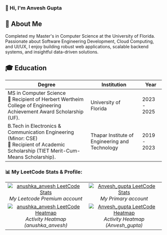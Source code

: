 

### 👋 Hi, I'm Anvesh Gupta

## 🚀 About Me
Completed my Master's in Computer Science at the University of Florida. Passionate about Software Engineering Development, Cloud Computing, and UI/UX, I enjoy building robust web applications, scalable backend systems, and insightful data-driven solutions.

## 🎓 Education
| Degree | Institution | Year | 
|--------|-------------|------------------|
| MS in Computer Science <br> 🏅 Recipient of Herbert Wertheim College of Engineering Achievement Award Scholarship (UF). | University of Florida | 2023  -  2025 | 
| B.Tech in Electronics & Communication Engineering (Minor: CSE) <br> 🏅 Recipient of Academic Scholarship (TIET Merit-Cum-Means Scholarship). | Thapar Institute of Engineering and Technology | 2019  -  2023 |
 


### 📊 My LeetCode Stats & Profile:

<table>
  <tr>
    <td align="center">
      <a href="https://leetcode.com/anushka_anvesh">
        <img src="https://leetcard.jacoblin.cool/anushka_anvesh" alt="anushka_anvesh LeetCode Stats" />
      </a>
      <br/>
      <em>My Leetcode Premium account</em>
    </td>
    <td align="center">
      <a href="https://leetcode.com/Anvesh_gupta">
        <img src="https://leetcard.jacoblin.cool/Anvesh_gupta" alt="Anvesh_gupta LeetCode Stats" />
      </a>
      <br/>
      <em>My Primary account</em>
    </td>
  </tr>
  <tr>
    <td align="center">
      <a href="https://leetcode.com/anushka_anvesh">
        <img src="https://leetcard.jacoblin.cool/anushka_anvesh?ext=heatmap" alt="anushka_anvesh LeetCode Heatmap" />
      </a>
      <br/>
      <em>Activity Heatmap (anushka_anvesh)</em>
    </td>
    <td align="center">
      <a href="https://leetcode.com/Anvesh_gupta">
        <img src="https://leetcard.jacoblin.cool/Anvesh_gupta?ext=heatmap" alt="Anvesh_gupta LeetCode Heatmap" />
      </a>
      <br/>
      <em>Activity Heatmap (Anvesh_gupta)</em>
    </td>
  </tr>
</table>           

